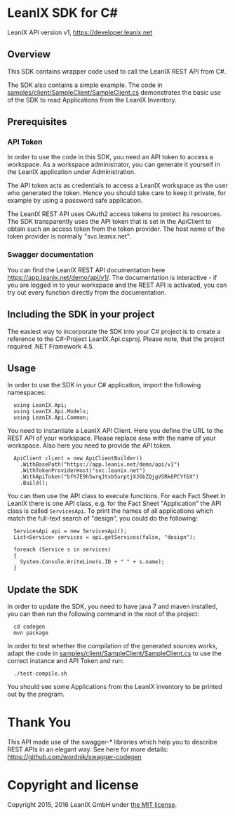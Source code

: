 # LeanIX SDK for C#

LeanIX API version v1, https://developer.leanix.net

## Overview

This SDK contains wrapper code used to call the LeanIX REST API from C#.

The SDK also contains a simple example. The code in [samples/client/SampleClient/SampleClient.cs](samples/client/SampleClient/SampleClient.cs) demonstrates the basic use of the SDK to read Applications from the LeanIX Inventory.

## Prerequisites

### API Token
In order to use the code in this SDK, you need an API token to access a workspace. As a workspace administrator, you can generate it yourself in the LeanIX application under Administration.

The API token acts as credentials to access a LeanIX workspace as the user who generated the token. Hence you should take care to keep it private, for example by using a password safe application.

The LeanIX REST API uses OAuth2 access tokens to protect its resources. The SDK transparently uses the API token that is set in the ApiClient to obtain such an access token from the token provider. The host name of the token provider is normally "svc.leanix.net".

### Swagger documentation
You can find the LeanIX REST API documentation here https://app.leanix.net/demo/api/v1/. The documentation is interactive - if you are logged in to your workspace and the REST API is activated, you can try out every function directly from the documentation.

## Including the SDK in your project

The easiest way to incorporate the SDK into your C# project is to create a reference to the C#-Project LeanIX.Api.csproj. Please note, that the project required .NET Framework 4.5.

## Usage

In order to use the SDK in your C# application, import the following namespaces:

```
  using LeanIX.Api;
  using LeanIX.Api.Models;
  using LeanIX.Api.Common;
```

You need to instantiate a LeanIX API Client. Here you define the URL to the REST API of your workspace. Please replace `demo` with the name of your workspace. Also here you need to provide the API token.

```
  ApiClient client = new ApiClientBuilder()
    .WithBasePath("https://app.leanix.net/demo/api/v1")
    .WithTokenProviderHost("svc.leanix.net")
    .WithApiToken("bfh7E9h5wrqJtxb5urptjXJ6bZQjgVSRk6PCYf6X")
    .Build();
```

You can then use the API class to execute functions. For each Fact Sheet in LeanIX there is one API class, e.g. for the Fact Sheet "Application" the API class is called `ServicesApi`. To print the names of all applications which match the full-text search of "design", you could do the following:

```
  ServicesApi api = new ServicesApi();
  List<Service> services = api.getServices(false, "design");

  foreach (Service s in services)
  {
    System.Console.WriteLine(s.ID + " " + s.name);
  }
```

## Update the SDK

In order to update the SDK, you need to have java 7 and maven installed, you can then run the following command in the root of the project:

```
  cd codegen
  mvn package
```

In order to test whether the compilation of the generated sources works, adapt the code in [samples/client/SampleClient/SampleClient.cs](samples/client/SampleClient/SampleClient.cs) to use the correct instance and API Token and run:

```
  ./test-compile.sh
```

You should see some Applications from the LeanIX inventory to be printed out by the program.

# Thank You

This API made use of the swagger-* libraries which help you to describe REST APIs in an elegant way. See here for more details: https://github.com/wordnik/swagger-codegen

# Copyright and license

Copyright 2015, 2016 LeanIX GmbH under [the MIT license](LICENSE).
